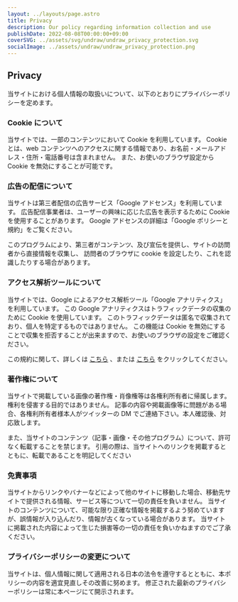 ```yaml
---
layout: ../layouts/page.astro
title: Privacy
description: Our policy regarding information collection and use
publishDate: 2022-08-08T00:00:00+09:00
coverSVG: ../assets/svg/undraw/undraw_privacy_protection.svg
socialImage: ../assets/undraw/undraw_privacy_protection.png
---
```


## Privacy

当サイトにおける個人情報の取扱いについて、以下のとおりにプライバシーポリシーを定めます。

### Cookie について

当サイトでは、一部のコンテンツにおいて Cookie を利用しています。
Cookie とは、web コンテンツへのアクセスに関する情報であり、お名前・メールアドレス・住所・電話番号は含まれません。
また、お使いのブラウザ設定から Cookie を無効にすることが可能です。

### 広告の配信について

当サイトは第三者配信の広告サービス「Google アドセンス」を利用しています。
広告配信事業者は、ユーザーの興味に応じた広告を表示するために Cookie を使用することがあります。
Google アドセンスの詳細は「Google ポリシーと規約」をご覧ください。

このプログラムにより、第三者がコンテンツ、及び宣伝を提供し、サイトの訪問者から直接情報を収集し、
訪問者のブラウザに cookie を設定したり、これを認識したりする場合があります。

### アクセス解析ツールについて

当サイトでは、Google によるアクセス解析ツール「Google アナリティクス」を利用しています。
この Google アナリティクスはトラフィックデータの収集のために Cookie を使用しています。
このトラフィックデータは匿名で収集されており、個人を特定するものではありません。
この機能は Cookie を無効にすることで収集を拒否することが出来ますので、お使いのブラウザの設定をご確認ください。

この規約に関して、詳しくは [こちら](https://marketingplatform.google.com/about/analytics/terms/jp/) 、または [こちら](https://policies.google.com/technologies/partner-sites?hl=ja) をクリックしてください。

### 著作権について

当サイトで掲載している画像の著作権・肖像権等は各権利所有者に帰属します。権利を侵害する目的ではありません。
記事の内容や掲載画像等に問題がある場合、各権利所有者様本人がツイッターの DM でご連絡下さい。本人確認後、対応致します。

また、当サイトのコンテンツ（記事・画像・その他プログラム）について、許可なく転載することを禁じます。
引用の際は、当サイトへのリンクを掲載するとともに、転載であることを明記してください

### 免責事項

当サイトからリンクやバナーなどによって他のサイトに移動した場合、移動先サイトで提供される情報、サービス等について一切の責任を負いません。
当サイトのコンテンツについて、可能な限り正確な情報を掲載するよう努めていますが、誤情報が入り込んだり、情報が古くなっている場合があります。
当サイトに掲載された内容によって生じた損害等の一切の責任を負いかねますのでご了承ください。

### プライバシーポリシーの変更について

当サイトは、個人情報に関して適用される日本の法令を遵守するとともに、本ポリシーの内容を適宜見直しその改善に努めます。
修正された最新のプライバシーポリシーは常に本ページにて開示されます。
